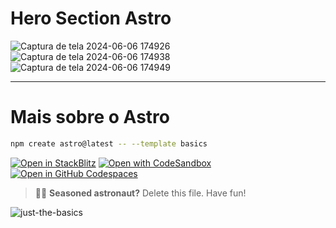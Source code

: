 # Hero Section Astro

![Captura de tela 2024-06-06 174926](https://github.com/DevZank/HeroSection_Astro/assets/111926496/65fc9780-c695-40f4-8094-584c6cde8446)
![Captura de tela 2024-06-06 174938](https://github.com/DevZank/HeroSection_Astro/assets/111926496/24ca92b3-d4c7-4f7b-9272-867e2650012d)
![Captura de tela 2024-06-06 174949](https://github.com/DevZank/HeroSection_Astro/assets/111926496/788322db-93ab-49c8-929b-0d0e3b2554c3)

---

# Mais sobre o Astro

```sh
npm create astro@latest -- --template basics
```

[![Open in StackBlitz](https://developer.stackblitz.com/img/open_in_stackblitz.svg)](https://stackblitz.com/github/withastro/astro/tree/latest/examples/basics)
[![Open with CodeSandbox](https://assets.codesandbox.io/github/button-edit-lime.svg)](https://codesandbox.io/p/sandbox/github/withastro/astro/tree/latest/examples/basics)
[![Open in GitHub Codespaces](https://github.com/codespaces/badge.svg)](https://codespaces.new/withastro/astro?devcontainer_path=.devcontainer/basics/devcontainer.json)

> 🧑‍🚀 **Seasoned astronaut?** Delete this file. Have fun!

![just-the-basics](https://github.com/withastro/astro/assets/2244813/a0a5533c-a856-4198-8470-2d67b1d7c554)



